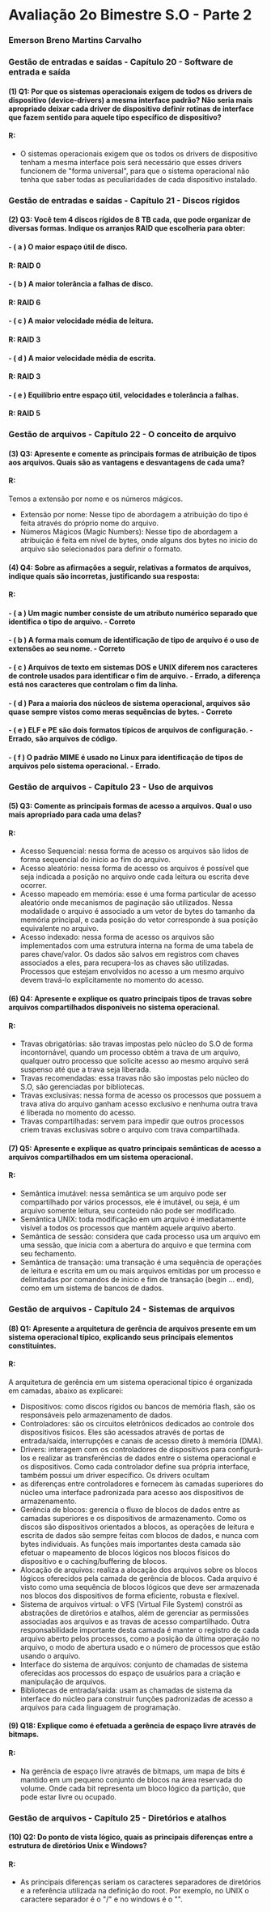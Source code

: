 # Avaliação 2o Bimestre S.O - Parte 2
### Emerson Breno Martins Carvalho

### Gestão de entradas e saídas - Capítulo 20 - Software de entrada e saída
#### (1) Q1: Por que os sistemas operacionais exigem de todos os drivers de dispositivo (device-drivers) a mesma interface padrão? Não seria mais apropriado deixar cada driver de dispositivo definir rotinas de interface que fazem sentido para aquele tipo específico de dispositivo?
#### R:
- O sistemas operacionais exigem que os todos os drivers de dispositivo tenham a mesma interface pois será necessário que esses drivers funcionem de "forma universal", para que o sistema operacional não tenha que saber todas as peculiaridades de cada dispositivo instalado.  


###  Gestão de entradas e saídas - Capítulo 21 - Discos rígidos 
#### (2) Q3:  Você tem 4 discos rígidos de 8 TB cada, que pode organizar de diversas formas. Indique os arranjos RAID que escolheria para obter:
#### - ( a ) O maior espaço útil de disco. 
#### R:  RAID 0
#### - ( b ) A maior tolerância a falhas de disco. 
#### R: RAID 6
#### - ( c ) A maior velocidade média de leitura. 
#### R: RAID 3
#### - ( d ) A maior velocidade média de escrita. 
#### R: RAID 3
#### - ( e ) Equilíbrio entre espaço útil, velocidades e tolerância a falhas.
#### R:  RAID 5

### Gestão de arquivos - Capítulo 22 - O conceito de arquivo
#### (3) Q3: Apresente e comente as principais formas de atribuição de tipos aos arquivos. Quais são as vantagens e desvantagens de cada uma?
#### R: 
Temos a extensão por nome e os números mágicos. 
- Extensão por nome: Nesse tipo de abordagem a atribuição do tipo é feita através do próprio nome do arquivo.
- Números Mágicos (Magic Numbers):  Nesse tipo de abordagem  a atribuição é feita em nível de bytes, onde alguns dos bytes no inicio do arquivo são selecionados para definir o formato.

#### (4) Q4: Sobre as afirmações a seguir, relativas a formatos de arquivos, indique quais são incorretas, justificando sua resposta:
#### R:
#### - ( a ) Um magic number consiste de um atributo numérico separado que identifica o tipo de arquivo. - Correto
#### - ( b ) A forma mais comum de identificação de tipo de arquivo é o uso de extensões ao seu nome.  - Correto 
#### - ( c ) Arquivos de texto em sistemas DOS e UNIX diferem nos caracteres de controle usados para identificar o fim de arquivo. - Errado, a diferença está nos caracteres que controlam o fim da linha.
#### - ( d ) Para a maioria dos núcleos de sistema operacional, arquivos são quase sempre vistos como meras sequências de bytes. - Correto
#### - ( e ) ELF e PE são dois formatos típicos de arquivos de configuração. - Errado, são arquivos de código.
#### - ( f ) O padrão MIME é usado no Linux para identificação de tipos de arquivos pelo sistema operacional. - Errado.

### Gestão de arquivos - Capítulo 23 - Uso de arquivos
#### (5) Q3: Comente as principais formas de acesso a arquivos. Qual o uso mais apropriado para cada uma delas?
#### R: 
- Acesso Sequencial: nessa forma de acesso os arquivos são lidos de forma sequencial do inicio ao fim do arquivo.
- Acesso aleatório:  nessa forma de acesso os arquivos é possível que seja indicada a posição no arquivo onde cada leitura ou escrita deve ocorrer.
- Acesso mapeado em memória:  esse é uma forma particular de acesso aleatório onde mecanismos de paginação são utilizados. Nessa modalidade o arquivo é associado a um vetor de bytes do tamanho da memória principal, e cada posição do vetor corresponde à sua posição equivalente no arquivo.
- Acesso indexado: nessa forma de acesso os arquivos são implementados com uma estrutura interna na forma de uma tabela de pares chave/valor. Os dados são salvos em registros com chaves associados a eles, para recupera-los as chaves são utilizadas. Processos que estejam envolvidos no acesso a um mesmo arquivo devem travá-lo explicitamente no momento do acesso.

#### (6) Q4: Apresente e explique os quatro principais tipos de travas sobre arquivos compartilhados disponíveis no sistema operacional.
#### R:
- Travas obrigatórias: são travas impostas pelo núcleo do S.O de forma incontornável, quando um processo obtém a trava de um arquivo, qualquer outro processo que solicite acesso ao mesmo arquivo será suspenso até que a trava seja liberada.
- Travas recomendadas: essa travas não são impostas pelo núcleo do S.O, são gerenciadas por bibliotecas. 
- Travas exclusivas: nessa forma de acesso os processos que possuem a trava ativa do arquivo ganham acesso exclusivo e nenhuma outra trava é liberada no momento do acesso.
-  Travas compartilhadas: servem para impedir que outros processos criem travas exclusivas sobre o arquivo com trava compartilhada.

#### (7) Q5: Apresente e explique as quatro principais semânticas de acesso a arquivos compartilhados em um sistema operacional.
#### R: 
- Semântica imutável: nessa semântica se um arquivo pode ser compartilhado por vários processos, ele é imutável, ou seja, é um arquivo somente leitura, seu conteúdo não pode ser modificado.
- Semântica UNIX:  toda modificação em um arquivo é imediatamente visível a todos os processos que mantêm aquele arquivo aberto.
- Semântica de sessão: considera que cada processo usa um arquivo em uma sessão, que inicia com a abertura do arquivo e que termina com seu fechamento. 
- Semântica de transação: uma transação é uma sequência de operações de leitura e escrita em um ou mais arquivos emitidas por um processo e delimitadas por comandos de início e fim de transação (begin ... end), como em um sistema de bancos de dados.

### Gestão de arquivos - Capítulo 24 - Sistemas de arquivos
#### (8) Q1: Apresente a arquitetura de gerência de arquivos presente em um sistema operacional típico, explicando seus principais elementos constituintes.
#### R:
A arquitetura de gerência em um sistema operacional típico é organizada em camadas, abaixo as explicarei:
- Dispositivos: como discos rígidos ou bancos de memória flash, são os responsáveis pelo armazenamento de dados.
- Controladores: são os circuitos eletrônicos dedicados ao controle dos dispositivos físicos. Eles são acessados através de portas de entrada/saída, interrupções e canais de acesso direto à memória (DMA).
- Drivers: interagem com os controladores de dispositivos para configurá-los e realizar as transferências de dados entre o sistema operacional e os dispositivos. Como cada controlador define sua própria interface, também possui um driver específico. Os drivers ocultam 
- as diferenças entre controladores e fornecem às camadas superiores do núcleo uma interface padronizada para acesso aos dispositivos de armazenamento.
- Gerência de blocos: gerencia o fluxo de blocos de dados entre as camadas superiores e os dispositivos de armazenamento. Como os discos são dispositivos orientados a blocos, as operações de leitura e escrita de dados são sempre feitas com blocos de dados, e nunca com bytes individuais. As funções mais importantes desta camada são efetuar o mapeamento de blocos lógicos nos blocos físicos do dispositivo e o caching/buffering de blocos.
- Alocação de arquivos: realiza a alocação dos arquivos sobre os blocos lógicos oferecidos pela camada de gerência de blocos. Cada arquivo é visto como uma sequência de blocos lógicos que deve ser armazenada nos blocos dos dispositivos de forma eficiente, robusta e flexível.
- Sistema de arquivos virtual: o VFS (Virtual File System) constrói as abstrações de diretórios e atalhos, além de gerenciar as permissões associadas aos arquivos e as travas de acesso compartilhado. Outra responsabilidade importante desta camada é manter o registro de cada arquivo aberto pelos processos, como a posição da última operação no arquivo, o modo de abertura usado e o número de processos que estão usando o arquivo.
- Interface do sistema de arquivos: conjunto de chamadas de sistema oferecidas aos processos do espaço de usuários para a criação e manipulação de arquivos.
- Bibliotecas de entrada/saída: usam as chamadas de sistema da interface do núcleo para construir funções padronizadas de acesso a arquivos para cada linguagem de programação.

#### (9) Q18: Explique como é efetuada a gerência de espaço livre através de bitmaps.
#### R:
- Na gerência de espaço livre através de bitmaps, um mapa de bits é mantido em um pequeno conjunto de blocos na área reservada do volume. Onde cada bit representa um bloco lógico da partição, que pode estar livre ou ocupado.

### Gestão de arquivos - Capítulo 25 - Diretórios e atalhos
#### (10) Q2: Do ponto de vista lógico, quais as principais diferenças entre a estrutura de diretórios Unix e Windows?
#### R:
- As principais diferenças seriam os caracteres separadores de diretórios e a referência utilizada na definição do root. Por exemplo, no UNIX o caractere separador é o "/" e no windows é o "\".
